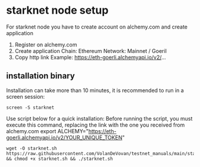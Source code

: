 # starknet node setup
For starknet node you have to create account on alchemy.com and create application 

1. Register on alchemy.com
2. Create application 
Chain: Ethereum
Network: Mainnet / Goeril
3. Copy http link 
Example: https://eth-goerli.alchemyapi.io/v2/...


## installation binary
Installation can take more than 10 minutes, it is recommended to run in a screen session:
```
screen -S starknet
```

Use script below for a quick installation:
Before running the script, you must execute this command, replacing the link with the one you received from alchemy.com
export ALCHEMY="https://eth-goerli.alchemyapi.io/v2/YOUR_UNIQUE_TOKEN"
```
wget -O starknet.sh https://raw.githubusercontent.com/VolanDeVovan/testnet_manuals/main/starknet/starknet.sh && chmod +x starknet.sh && ./starknet.sh
```